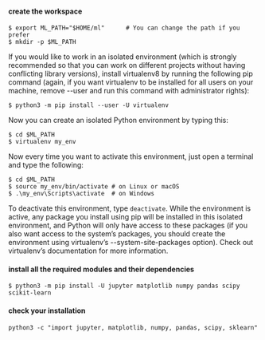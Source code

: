 #### create the workspace
```
$ export ML_PATH="$HOME/ml"      # You can change the path if you prefer
$ mkdir -p $ML_PATH
```

If you would like to work in an isolated environment (which is strongly recommended so that you can work on different projects without having conflicting library versions), install virtualenv8 by running the following pip command (again, if you want virtualenv to be installed for all users on your machine, remove --user and run this command with administrator rights):
```
$ python3 -m pip install --user -U virtualenv
```

Now you can create an isolated Python environment by typing this:
```
$ cd $ML_PATH
$ virtualenv my_env
```

Now every time you want to activate this environment, just open a terminal and type the following:
```
$ cd $ML_PATH
$ source my_env/bin/activate # on Linux or macOS
$ .\my_env\Scripts\activate  # on Windows
```

To deactivate this environment, type `deactivate`. While the environment is active, any package you install using pip will be installed in this isolated environment, and Python will only have access to these packages (if you also want access to the system’s packages, you should create the environment using virtualenv’s --system-site-packages option). Check out virtualenv’s documentation for more information.


#### install all the required modules and their dependencies
```
$ python3 -m pip install -U jupyter matplotlib numpy pandas scipy scikit-learn
```

#### check your installation
```
python3 -c "import jupyter, matplotlib, numpy, pandas, scipy, sklearn"
```

